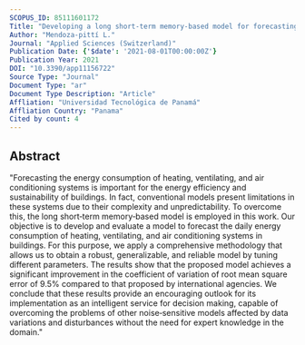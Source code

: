 ```yaml
---
SCOPUS_ID: 85111601172
Title: "Developing a long short‐term memory‐based model for forecasting the daily energy consumption of heating, ventilation, and air conditioning systems in buildings"
Author: "Mendoza‐pittí L."
Journal: "Applied Sciences (Switzerland)"
Publication Date: {'$date': '2021-08-01T00:00:00Z'}
Publication Year: 2021
DOI: "10.3390/app11156722"
Source Type: "Journal"
Document Type: "ar"
Document Type Description: "Article"
Affliation: "Universidad Tecnológica de Panamá"
Affliation Country: "Panama"
Cited by count: 4
---
```


## Abstract
"Forecasting the energy consumption of heating, ventilating, and air conditioning systems is important for the energy efficiency and sustainability of buildings. In fact, conventional models present limitations in these systems due to their complexity and unpredictability. To overcome this, the long short‐term memory‐based model is employed in this work. Our objective is to develop and evaluate a model to forecast the daily energy consumption of heating, ventilating, and air conditioning systems in buildings. For this purpose, we apply a comprehensive methodology that allows us to obtain a robust, generalizable, and reliable model by tuning different parameters. The results show that the proposed model achieves a significant improvement in the coefficient of variation of root mean square error of 9.5% compared to that proposed by international agencies. We conclude that these results provide an encouraging outlook for its implementation as an intelligent service for decision making, capable of overcoming the problems of other noise‐sensitive models affected by data variations and disturbances without the need for expert knowledge in the domain."

